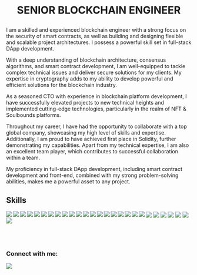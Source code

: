 <h1 align='center'>

 SENIOR BLOCKCHAIN ENGINEER

</h1>

I am a skilled and experienced blockchain engineer with a strong focus on the security of smart contracts, as well as building and designing flexible and scalable project architectures. I possess a powerful skill set in full-stack DApp development.

With a deep understanding of blockchain architecture, consensus algorithms, and smart contract development, I am well-equipped to tackle complex technical issues and deliver secure solutions for my clients. My expertise in cryptography adds to my ability to develop powerful and efficient solutions for the blockchain industry.

As a seasoned CTO with experience in blockchain platform development, I have successfully elevated projects to new technical heights and implemented cutting-edge technologies, particularly in the realm of NFT & Soulbounds platforms.

Throughout my career, I have had the opportunity to collaborate with a top global company, showcasing my high level of skills and expertise. Additionally, I am proud to have achieved first place in Solidity, further demonstrating my capabilities. Apart from my technical expertise, I am also an excellent team player, which contributes to successful collaboration within a team.

My proficiency in full-stack DApp development, including smart contract development and front-end, combined with my strong problem-solving abilities, makes me a powerful asset to any project.


## Skills  


<img align="left" src="https://img.shields.io/badge/Ethereum-000000?style=for-the-badge&logo=Ethereum&logoColor=white" />
<img align="left" src="https://img.shields.io/badge/Solidity-000000?style=for-the-badge&logo=solidity&logoColor=white" />
<img align="left" src="https://img.shields.io/badge/chainlink-000000?style=for-the-badge&logo=chainlink&logoColor=white" />
<img align="center" src="https://img.shields.io/badge/OpenZeppelin-000000?style=for-the-badge&logo=openzeppelin&logoColor=white" />
<img align="left" src="https://img.shields.io/badge/hardhat-800000?style=for-the-badge" />
<img align="left" src="https://img.shields.io/badge/Ethers.js-800000?style=for-the-badge" />
<img align="left" src="https://img.shields.io/badge/-Smart%20Contracts-800000?style=for-the-badge" />
<img align="center" src="https://img.shields.io/badge/-NFT-800000?style=for-the-badge" />
<img align="left" src="https://img.shields.io/badge/-SOULBOUNDS-990000?style=for-the-badge" />
<img align="left" src="https://img.shields.io/badge/-CRYPTOGRAPHY-990000?style=for-the-badge" />
<img align="left" src="https://img.shields.io/badge/-DEFI-990000?style=for-the-badge" />
<img align="center" src="https://img.shields.io/badge/-Polygon-990000?style=for-the-badge" />
<img align="left" src="https://img.shields.io/badge/-POLYGONEDGE-b30000?style=for-the-badge" />
<img align="left" src="https://img.shields.io/badge/-LAYER2-b30000?style=for-the-badge" />
<img align="left" src="https://img.shields.io/badge/-OPTIMIZM-b30000?style=for-the-badge" />
<img align="center" src="https://img.shields.io/badge/-AVALANCHE-b30000?style=for-the-badge" />
<img align="left" src="https://img.shields.io/badge/-BSC-e60000?style=for-the-badge" />
<img align="left" src="https://img.shields.io/badge/Flow-e60000?style=for-the-badge" />
<img align="left" src="https://img.shields.io/badge/Cadence-e60000?style=for-the-badge" />
<img align="center" src="https://img.shields.io/badge/React-e60000?style=for-the-badge&logo=react&logoColor=white" />
<img align="left" src="https://img.shields.io/badge/Next.js-ff0000?style=for-the-badge&logo=next.js&logoColor=white" />
<img align="left" src="https://img.shields.io/badge/VUE-ff0000?style=for-the-badge&logo=vue.js&logoColor=white" />
<img align="left" src="https://img.shields.io/badge/VUEX-ff0000?style=for-the-badge&logo=vuex.js&logoColor=white" />
<img align="center" src="https://img.shields.io/badge/Node.js-ff0000?style=for-the-badge&logo=nodedotjs&logoColor=white" />
<img align="left" src="https://img.shields.io/badge/Javascript-ff1a1a?style=for-the-badge&logo=javascript&logoColor=white" />
<img align="left" src="https://img.shields.io/badge/Typescript-ff1a1a?style=for-the-badge&logo=typescript&logoColor=white" />
<img align="left" src="https://img.shields.io/badge/-PYTHON-ff1a1a?style=for-the-badge&logo=python&logoColor=white" />

<br><br>
</a>&nbsp;&nbsp;



### Connect with me:


<p align='center'>


<a href="https://t.me/lssleo" target="_blank">
    <img align="left" src="https://img.shields.io/badge/Telegram-800000?style=for-the-badge&logo=telegram&logoColor=white" />        
  </a>


</p>



<!---
<img align="left" src="https://img.shields.io/badge/Web3.js-4EA94B?style=for-the-badge&logo=web3dotjs&logoColor=white" />
<img align="left" src="https://img.shields.io/badge/-DEX-339933?style=for-the-badge" />
<img align="left" src="https://img.shields.io/badge/Git-F05032?style=for-the-badge&logo=git&logoColor=white" />
<img align="left" src="https://img.shields.io/badge/React-20232A?style=for-the-badge&logo=react&logoColor=61DAFB" />
<img align="left" src="https://img.shields.io/badge/-BSC-%237E7FC8?style=for-the-badge" />
-->
